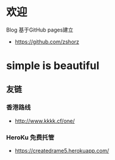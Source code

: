 # 欢迎
Blog 基于GitHub pages建立 



* https://github.com/zshorz  

 # simple is beautiful  





## 友链  


### 香港路线  

* http://www.kkkk.cf/one/

###	HeroKu 免费托管

* https://createdrame5.herokuapp.com/